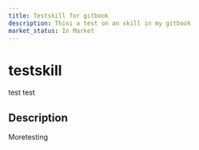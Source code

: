 ```yaml
---
title: Testskill for gitbook
description: Thisi a test on an skill in my gitbook
market_status: In Market
---
```


# testskill

test test

## Description

Moretesting

